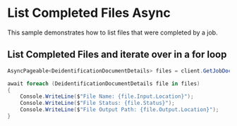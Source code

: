 # List Completed Files Async

This sample demonstrates how to list files that were completed by a job.


## List Completed Files and iterate over in a for loop

```C# Snippet:AzHealthDeidSample4Async_ListCompletedFiles
AsyncPageable<DeidentificationDocumentDetails> files = client.GetJobDocumentsAsync("job-name-1");

await foreach (DeidentificationDocumentDetails file in files)
{
    Console.WriteLine($"File Name: {file.Input.Location}");
    Console.WriteLine($"File Status: {file.Status}");
    Console.WriteLine($"File Output Path: {file.Output.Location}");
}
```
